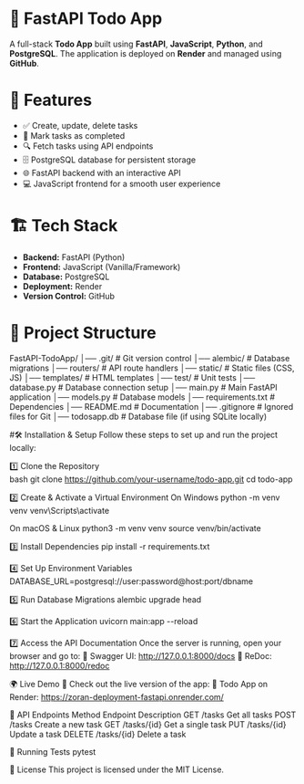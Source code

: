 # 📝 FastAPI Todo App

A full-stack **Todo App** built using **FastAPI**, **JavaScript**, **Python**, and **PostgreSQL**. The application is deployed on **Render** and managed using **GitHub**.

# 🚀 Features

- ✅ Create, update, delete tasks
- 📌 Mark tasks as completed
- 🔍 Fetch tasks using API endpoints
- 🗄️ PostgreSQL database for persistent storage
- 🌐 FastAPI backend with an interactive API
- 💻 JavaScript frontend for a smooth user experience

# 🏗️ Tech Stack

- **Backend:** FastAPI (Python)
- **Frontend:** JavaScript (Vanilla/Framework)
- **Database:** PostgreSQL
- **Deployment:** Render
- **Version Control:** GitHub

# 📂 Project Structure
FastAPI-TodoApp/ 
│── .git/ # Git version control
│── alembic/ # Database migrations
│── routers/ # API route handlers
│── static/ # Static files (CSS, JS)
│── templates/ # HTML templates
│── test/ # Unit tests
│── database.py # Database connection setup
│── main.py # Main FastAPI application
│── models.py # Database models
│── requirements.txt # Dependencies
│── README.md # Documentation
│── .gitignore # Ignored files for Git
│── todosapp.db # Database file (if using SQLite locally)


#🛠️ Installation & Setup
Follow these steps to set up and run the project locally:

1️⃣ Clone the Repository  
  bash
  git clone https://github.com/your-username/todo-app.git
  cd todo-app

2️⃣ Create & Activate a Virtual Environment
  On Windows
  python -m venv venv
  venv\Scripts\activate
  
  On macOS & Linux
  python3 -m venv venv
  source venv/bin/activate

3️⃣ Install Dependencies
  pip install -r requirements.txt

4️⃣ Set Up Environment Variables
  DATABASE_URL=postgresql://user:password@host:port/dbname

5️⃣ Run Database Migrations
  alembic upgrade head

6️⃣ Start the Application
  uvicorn main:app --reload

7️⃣ Access the API Documentation
Once the server is running, open your browser and go to:
  🔹 Swagger UI: http://127.0.0.1:8000/docs
  🔹 ReDoc: http://127.0.0.1:8000/redoc


🌍 Live Demo
🚀 Check out the live version of the app:
🔗 Todo App on Render: https://zoran-deployment-fastapi.onrender.com/

📜 API Endpoints
Method	Endpoint	Description
  GET	/tasks	            Get all tasks
  POST	/tasks	          Create a new task
  GET	/tasks/{id}	        Get a single task
  PUT	/tasks/{id}	        Update a task
  DELETE	/tasks/{id}	    Delete a task

🧪 Running Tests
pytest

📜 License
This project is licensed under the MIT License.
